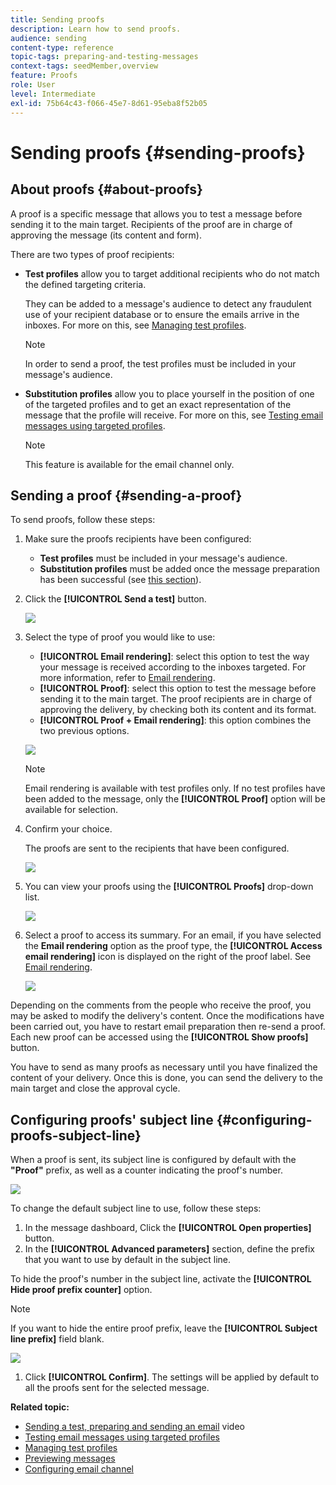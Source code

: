 ```yaml
---
title: Sending proofs
description: Learn how to send proofs.
audience: sending
content-type: reference
topic-tags: preparing-and-testing-messages
context-tags: seedMember,overview
feature: Proofs
role: User
level: Intermediate
exl-id: 75b64c43-f066-45e7-8d61-95eba8f52b05
---
```

# Sending proofs {#sending-proofs}

## About proofs {#about-proofs}

A proof is a specific message that allows you to test a message before sending it to the main target. Recipients of the proof are in charge of approving the message (its content and form).

There are two types of proof recipients:

* **Test profiles** allow you to target additional recipients who do not match the defined targeting criteria.

   They can be added to a message's audience to detect any fraudulent use of your recipient database or to ensure the emails arrive in the inboxes. For more on this, see [Managing test profiles](../../audiences/using/managing-test-profiles.md).

   >[!NOTE]
   >
   >In order to send a proof, the test profiles must be included in your message's audience.

* **Substitution profiles** allow you to place yourself in the position of one of the targeted profiles and to get an exact representation of the message that the profile will receive. For more on this, see [Testing email messages using targeted profiles](../../sending/using/testing-messages-using-target.md).

   >[!NOTE]
   >
   >This feature is available for the email channel only.

## Sending a proof {#sending-a-proof}

To send proofs, follow these steps:

1. Make sure the proofs recipients have been configured:
   * **Test profiles** must be included in your message's audience.
   * **Substitution profiles** must be added once the message preparation has been successful (see [this section](../../sending/using/testing-messages-using-target.md)).

1. Click the **[!UICONTROL Send a test]** button.

   ![](assets/bat_select.png)

1. Select the type of proof you would like to use:

    * **[!UICONTROL Email rendering]**: select this option to test the way your message is received according to the inboxes targeted. For more information, refer to [Email rendering](../../sending/using/email-rendering.md).
    * **[!UICONTROL Proof]**: select this option to test the message before sending it to the main target. The proof recipients are in charge of approving the delivery, by checking both its content and its format.
    * **[!UICONTROL Proof + Email rendering]**: this option combines the two previous options.

   ![](assets/bat_select1.png)

   >[!NOTE]
   >
   >Email rendering is available with test profiles only. If no test profiles have been added to the message, only the **[!UICONTROL Proof]** option will be available for selection.

1. Confirm your choice.

   The proofs are sent to the recipients that have been configured.

   ![](assets/bat_select2.png)

1. You can view your proofs using the **[!UICONTROL Proofs]** drop-down list.

   ![](assets/bat_view.png)

1. Select a proof to access its summary. For an email, if you have selected the **Email rendering** option as the proof type, the **[!UICONTROL Access email rendering]** icon is displayed on the right of the proof label. See [Email rendering](../../sending/using/email-rendering.md).

   ![](assets/bat_view2.png)

Depending on the comments from the people who receive the proof, you may be asked to modify the delivery's content. Once the modifications have been carried out, you have to restart email preparation then re-send a proof. Each new proof can be accessed using the **[!UICONTROL Show proofs]** button.

You have to send as many proofs as necessary until you have finalized the content of your delivery. Once this is done, you can send the delivery to the main target and close the approval cycle.

## Configuring proofs' subject line {#configuring-proofs-subject-line}

When a proof is sent, its subject line is configured by default with the **"Proof"** prefix, as well as a counter indicating the proof's number.

   ![](assets/proof-prefix.png)

To change the default subject line to use, follow these steps:

1. In the message dashboard, Click the **[!UICONTROL Open properties]** button.
1. In the **[!UICONTROL Advanced parameters]** section, define the prefix that you want to use by default in the subject line.

  To hide the proof's number in the subject line, activate the **[!UICONTROL Hide proof prefix counter]** option.

   >[!NOTE]
   >
   >If you want to hide the entire proof prefix, leave the **[!UICONTROL Subject line prefix]** field blank.

   ![](assets/proof-prefix-configuration.png)

1. Click **[!UICONTROL Confirm]**. The settings will be applied by default to all the proofs sent for the selected message.

**Related topic:**

* [Sending a test, preparing and sending an email](../../sending/using/get-started-sending-messages.md#video) video
* [Testing email messages using targeted profiles](../../sending/using/testing-messages-using-target.md)
* [Managing test profiles](../../audiences/using/managing-test-profiles.md)
* [Previewing messages](../../sending/using/previewing-messages.md)
* [Configuring email channel](../../administration/using/configuring-email-channel.md)
